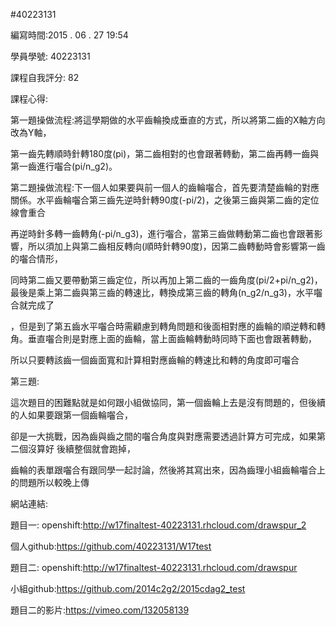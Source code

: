 #40223131

編寫時間:2015 . 06 . 27 19:54

學員學號: 40223131

課程自我評分: 82

課程心得:

第一題操做流程:將這學期做的水平齒輪換成垂直的方式，所以將第二齒的X軸方向改為Y軸，

第一齒先轉順時針轉180度(pi)，第二齒相對的也會跟著轉動，第二齒再轉一齒與第一齒進行囓合(pi/n_g2)。


第二題操做流程:下一個人如果要與前一個人的齒輪囓合，首先要清楚齒輪的對應關係。水平齒輪囓合第三齒先逆時針轉90度(-pi/2)，之後第三齒與第二齒的定位線會重合

再逆時針多轉一齒轉角(-pi/n_g3)，進行囓合，當第三齒做轉動第二齒也會跟著影響，所以須加上與第二齒相反轉向(順時針轉90度)，因第二齒轉動時會影響第一齒的囓合情形，

同時第二齒又要帶動第三齒定位，所以再加上第二齒的一齒角度(pi/2+pi/n_g2)，最後是乘上第二齒與第三齒的轉速比，轉換成第三齒的轉角(n_g2/n_g3)，水平囓合就完成了

，但是到了第五齒水平囓合時需顧慮到轉角問題和後面相對應的齒輪的順逆轉和轉角。垂直囓合則是對應上面的齒輪，當上面齒輪轉動時同時下面也會跟著轉動，

所以只要轉該齒一個齒面寬和計算相對應齒輪的轉速比和轉的角度即可囓合

第三題:


這次題目的困難點就是如何跟小組做協同，第一個齒輪上去是沒有問題的，但後續的人如果要跟第一個齒輪囓合，

卻是一大挑戰，因為齒與齒之間的囓合角度與對應需要透過計算方可完成，如果第二個沒算好 後續整個就會跑掉，

齒輪的表單跟囓合有跟同學一起討論，然後將其寫出來，因為齒理小組齒輪囓合上的問題所以較晚上傳


網站連結:

題目一:
openshift:http://w17finaltest-40223131.rhcloud.com/drawspur_2

個人github:https://github.com/40223131/W17test

題目二:
openshift:http://w17finaltest-40223131.rhcloud.com/drawspur

小組github:https://github.com/2014c2g2/2015cdag2_test

題目二的影片:https://vimeo.com/132058139






